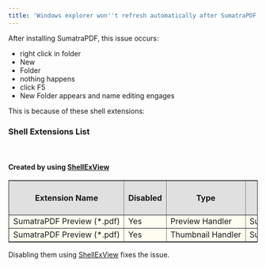 ```yaml
---
title: 'Windows explorer won''t refresh automatically after SumatraPDF install'
---
```


After installing SumatraPDF, this issue occurs:

- right click in folder
- New
- Folder
- nothing happens
- click F5
- New Folder appears and name editing engages

This is because of these shell extensions:

<div markdown="0">
  <h3>Shell Extensions List</h3><br>
  <h4>Created by using <a href="http://www.nirsoft.net/" target="newwin">ShellExView</a></h4>
  <table border="1" cellpadding="5">
    <tr bgcolor="#E0E0E0">
      <th>Extension Name</th>
      <th>Disabled</th>
      <th>Type</th>
      <th>Description</th>
      <th>Version</th>
      <th>Product Name</th>
      <th>Company</th>
      <th>My Computer</th>
      <th>Desktop</th>
      <th>Control Panel</th>
      <th>My Network Places</th>
      <th>Entire Network</th>
      <th>Remote Computer</th>
      <th>Filename</th>
      <th>CLSID</th>
      <th>File Created Time</th>
      <th>CLSID Modified Time</th>
      <th>Microsoft</th>
      <th>File Extensions</th>
      <th>File Attributes</th>
      <th>File Size</th>
      <th>.NET Extension</th>
      <th>Digital Signature</th>
      <th>Missing File</th>
    </tr>
    <tr>
      <td bgcolor="#FFFFF0" nowrap>SumatraPDF Preview (*.pdf)</td>
      <td bgcolor="#FFFDF0" nowrap>Yes</td>
      <td bgcolor="#FFFCF0" nowrap>Preview Handler</td>
      <td bgcolor="#FFFBF0" nowrap>SumatraPDF Preview Shell Extension</td>
      <td bgcolor="#FFF9F0" nowrap>3.3.3</td>
      <td bgcolor="#FFF8F0" nowrap>SumatraPDF</td>
      <td bgcolor="#FFF7F0" nowrap>&nbsp;</td>
      <td bgcolor="#FFF5F0" nowrap>No</td>
      <td bgcolor="#FFF4F0" nowrap>No</td>
      <td bgcolor="#FFF3F0" nowrap>No</td>
      <td bgcolor="#FFF1F0" nowrap>No</td>
      <td bgcolor="#FFF0F0" nowrap>No</td>
      <td bgcolor="#FEF0F0" nowrap>No</td>
      <td bgcolor="#FDF0F1" nowrap>C:\Users\pawel.adamczuk\AppData\Local\SumatraPDF\PdfPreview.dll</td>
      <td bgcolor="#FBF0F3" nowrap>{3D3B1846-CC43-42AE-BFF9-D914083C2BA3}</td>
      <td bgcolor="#FAF0F4" nowrap>9/8/2021 8:32:47 AM</td>
      <td bgcolor="#F9F0F5" nowrap>9/8/2021 8:33:03 AM</td>
      <td bgcolor="#F7F0F7" nowrap>No</td>
      <td bgcolor="#F6F0F8" nowrap>.pdf</td>
      <td bgcolor="#F5F0F9" nowrap>A</td>
      <td bgcolor="#F3F0FB" nowrap>749,568</td>
      <td bgcolor="#F2F0FC" nowrap>No</td>
      <td bgcolor="#F1F0FD" nowrap>&nbsp;</td>
      <td bgcolor="#F0F0FF" nowrap>No</td>
    </tr>
    <tr>
      <td bgcolor="#FFFFF0" nowrap>SumatraPDF Preview (*.pdf)</td>
      <td bgcolor="#FFFDF0" nowrap>Yes</td>
      <td bgcolor="#FFFCF0" nowrap>Thumbnail Handler</td>
      <td bgcolor="#FFFBF0" nowrap>SumatraPDF Preview Shell Extension</td>
      <td bgcolor="#FFF9F0" nowrap>3.3.3</td>
      <td bgcolor="#FFF8F0" nowrap>SumatraPDF</td>
      <td bgcolor="#FFF7F0" nowrap>&nbsp;</td>
      <td bgcolor="#FFF5F0" nowrap>No</td>
      <td bgcolor="#FFF4F0" nowrap>No</td>
      <td bgcolor="#FFF3F0" nowrap>No</td>
      <td bgcolor="#FFF1F0" nowrap>No</td>
      <td bgcolor="#FFF0F0" nowrap>No</td>
      <td bgcolor="#FEF0F0" nowrap>No</td>
      <td bgcolor="#FDF0F1" nowrap>C:\Users\pawel.adamczuk\AppData\Local\SumatraPDF\PdfPreview.dll</td>
      <td bgcolor="#FBF0F3" nowrap>{3D3B1846-CC43-42AE-BFF9-D914083C2BA3}</td>
      <td bgcolor="#FAF0F4" nowrap>9/8/2021 8:32:47 AM</td>
      <td bgcolor="#F9F0F5" nowrap>9/8/2021 8:33:03 AM</td>
      <td bgcolor="#F7F0F7" nowrap>No</td>
      <td bgcolor="#F6F0F8" nowrap>.pdf</td>
      <td bgcolor="#F5F0F9" nowrap>A</td>
      <td bgcolor="#F3F0FB" nowrap>749,568</td>
      <td bgcolor="#F2F0FC" nowrap>No</td>
      <td bgcolor="#F1F0FD" nowrap>&nbsp;</td>
      <td bgcolor="#F0F0FF" nowrap>No</td>
    </tr>
  </table>
</div>

Disabling them using [ShellExView](https://www.nirsoft.net/utils/shexview.html) fixes the issue.